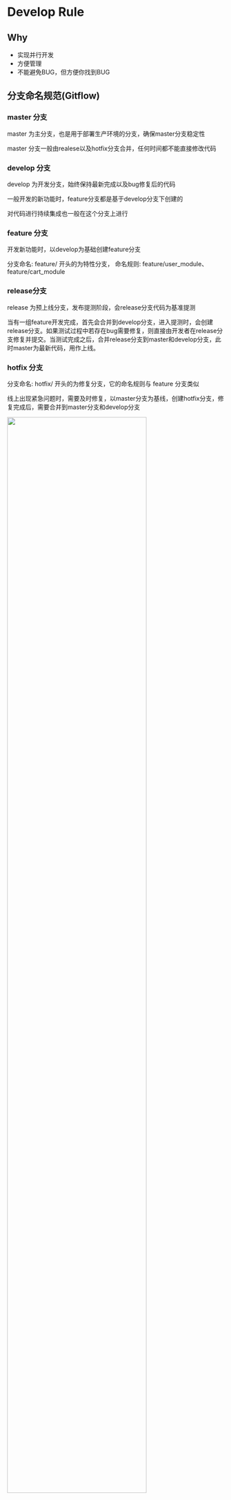 # Develop Rule

## Why

- 实现并行开发
- 方便管理
- 不能避免BUG，但方便你找到BUG

## 分支命名规范(Gitflow)

### master 分支

master 为主分支，也是用于部署生产环境的分支，确保master分支稳定性

master 分支一般由realese以及hotfix分支合并，任何时间都不能直接修改代码

### develop 分支

develop 为开发分支，始终保持最新完成以及bug修复后的代码

一般开发的新功能时，feature分支都是基于develop分支下创建的

对代码进行持续集成也一般在这个分支上进行


### feature 分支

开发新功能时，以develop为基础创建feature分支

分支命名: feature/ 开头的为特性分支， 命名规则: feature/user_module、 feature/cart_module

### release分支

release 为预上线分支，发布提测阶段，会release分支代码为基准提测

当有一组feature开发完成，首先会合并到develop分支，进入提测时，会创建release分支。如果测试过程中若存在bug需要修复，则直接由开发者在release分支修复并提交。当测试完成之后，合并release分支到master和develop分支，此时master为最新代码，用作上线。

### hotfix 分支

分支命名: hotfix/ 开头的为修复分支，它的命名规则与 feature 分支类似

线上出现紧急问题时，需要及时修复，以master分支为基线，创建hotfix分支，修复完成后，需要合并到master分支和develop分支

<img src="./pic/devflow.png"  width="80%">

👉 [See how it looks like in our repo](https://huoguozhandui.coding.net/p/24vision_nav/d/24SentryNav/git/commits/master?commit_history_gk=&commit_history_time_from=&commit_history_time_to=&graph=true&order=desc)


### 举栗子🌰🌰🌰

#### 增加新功能

1. 在coding上创建分支

    <img src="./pic/creatbranch.png"  width="80%">

2. fetch分支到本地

    ```shell
    git fetch
    ```
    <img src="./pic/fetch.png"  width="80%">

3. 切换到新建的分支

    ```shell
    git checkout feature/xxx
    ```
    <img src="./pic/checkout.png"  width="80%">

4. 开发

    ```
    (feature/xxx)$: blabla                         # 开发
    (feature/xxx)$: blabla_test                    # 测试
    (feature/xxx)$: git add xxx
    (feature/xxx)$: git commit -m 'commit comment'
    (feature/xxx)$: git push origin feature/xxx    # 提交到远程仓库
    ```

5. 合并到develop分支，也就是提pull request(merge request)

    - 开发人员

        1. 在Coding上发起pull request

            - 注意合并方向规范
                
                <img src="./pic/merge1.png"  width="80%">

            - 填写pull request的标题和内容

                <img src="./pic/merge2.png"  width="80%">

            - 合并方式选择squash

                <img src="./pic/merge3.png"  width="80%">

                    🫠选择哪一个方式好像关系也不大
                    
                    🌟Squash 可以将多个提交合并为一个单独的提交，使项目的提交历史更加干净。
                    
                    🌟Rebase 则可以将一个分支上的提交应用到另一个分支上，使得项目历史更加线性和整洁。


            - 记得添加评审者
        2. 处理冲突

            - 若没有冲突，等待评审完成即可，develop分支的内容就会更新为feature分支的内容

            - 若有冲突，需要解决冲突，再合并

                <img src="./pic/merge5.png"  width="50%">

        3. 在VsCode处理冲突

            <img src="./pic/mergechange1.png"  width="30%">

            <img src="./pic/mergechange2.png"  width="50%">

            <img src="./pic/mergechange3.png"  width="50%">

        4. 提交到远程仓库

            git push origin feature/xxxx

        5. * 等待测试/评审


    - 评审人员/项目经理

        1. 设置仓库

            TIPS：可以通过配置CODING仓库模板、构建计划模板，来规范团队的开发流程

            <img src="./pic/setting.jpg"  width="50%">

                🌟Fast-forward 合并
                    当我们的新分支是基于主分支的最新提交版本时，Git可以直接将主分支指向新分支的头部，这种合并方式叫做Fast-forward合并。这种合并方式不会创建合并提交，只是简单的将主分支的指针前移。
                🌟Merge commit 合并(常用)
                    当我们的新分支是基于主分支的老版本，或者在新分支和主分支上都进行了提交时，Git将会创建一个新的合并提交。这个合并提交记录了两个分支的历史最新公共祖先以来的所有提交。


        2. 配置自动化测试

            <img src="./pic/CI.png"  width="80%">

            <img src="./pic/CItest.png"  width="100%">

        2. 测试通过，评审/合并

        3. 删除分支


#### 修复紧急bug

```
(master)$: git checkout -b hotfix/xxx         # 从master建立hotfix分支
(hotfix/xxx)$: blabla                         # 开发
(hotfix/xxx)$: git add xxx
(hotfix/xxx)$: git commit -m 'commit comment'
(master)$: git merge hotfix/xxx --no-ff       # 把hotfix分支合并到master，并上线到生产环境
(dev)$: git merge hotfix/xxx --no-ff          # 把hotfix分支合并到dev，同步代码
```

#### 测试环境代码

```
(release)$: git merge dev --no-ff             # 把dev分支合并到release，然后在测试环境拉取并测试
```

#### 生产环境上线

```
(master)$: git merge release --no-ff          # 把release测试好的代码合并到master，运维人员操作
(master)$: git tag -a v0.1 -m '部署包版本名'  #给版本命名，打Tag
```


## 日志规范

在一个团队协作的项目中，开发人员需要经常提交一些代码去修复bug或者实现新的feature。而项目中的文件和实现什么功能、解决什么问题都会渐渐淡忘，最后需要浪费时间去阅读代码。但是好的日志规范commit messages编写有帮助到我们，它也反映了一个开发人员是否是良好的协作者。

编写良好的Commit messages可以达到3个重要的目的：

- 加快review的流程
- 帮助我们编写良好的版本发布日志
- 让之后的维护者了解代码里出现特定变化和feature被添加的原因

目前，社区有多种 Commit message 的写法规范。来自Angular 规范是目前使用最广的写法，比较合理和系统化。

### Commit message 格式

具体格式为:

```
<type>[(scope)]: <subject>
<BLANK LINE>
<body>
<BLANK LINE>
<footer>
```

- type: 本次 commit 的类型，诸如 bugfix docs style 等
- scope[optional]: 本次 commit 波及的范围
- subject: 简明扼要的阐述下本次 commit 的主旨
- body: 在主体内容中我们需要把本次 commit 详细的描述一下
- footer: 描述下与之关联的 issue 或标明 break change

#### Type的类别说明

- feat: 添加新特性
- fix: 修复bug
- docs: 仅仅修改了文档
- style: 仅仅修改了空格、格式缩进、都好等等，不改变代码逻辑
- refactor: 代码重构，没有加新功能或者修复bug
- perf: 增加代码进行性能测试
- test: 增加测试用例
- chore: 改变构建流程、或者增加依赖库、工具等


#### TIS：对Commit分类

<img src="./pic/perfectcommit.jpg"  width="90%">

<img src="./pic/commitexa.png"  width="90%">


## 关联仓库的管理

涉及内部仓库之间的引用采用 submodule 进行版本管理，对于可开源发布的版本管理采用包管理，比如pip、npm、go get。

主项目管理形式如下：

```
A(主项目) --> B(common公共模块)
|
|---> C(包管理)
|
|---> D(其他仓库)
```

将引用项目作为submodule添加到主项目中：

```shell
# 添加submodule
git submodule add <远程引用模块仓库地址>
```

子项目版本管理和主项目版本管理是分发的，主项目中的子项目更新需要手动操作：

```shell
# 更新子模块
git submodule update --init
```

## Reference

- https://blog.csdn.net/weixin_44786530/article/details/129403495

- https://www.cnblogs.com/heroljy/p/9294127.html